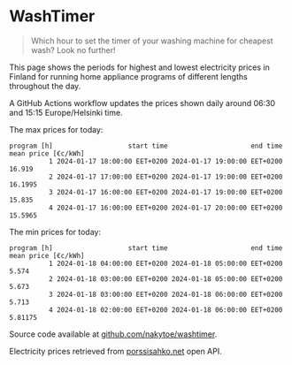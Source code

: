 
# WashTimer

> Which hour to set the timer of your washing machine for cheapest wash? Look no further!

This page shows the periods for highest and lowest electricity prices in Finland 
for running home appliance programs of different lengths throughout the day. 

A GitHub Actions workflow updates the prices shown daily around 06:30 and 15:15 Europe/Helsinki time.

The max prices for today:

	program [h]                   start time                     end time mean price [€c/kWh]
	          1 2024-01-17 18:00:00 EET+0200 2024-01-17 19:00:00 EET+0200              16.919
	          2 2024-01-17 17:00:00 EET+0200 2024-01-17 19:00:00 EET+0200             16.1995
	          3 2024-01-17 16:00:00 EET+0200 2024-01-17 19:00:00 EET+0200              15.835
	          4 2024-01-17 16:00:00 EET+0200 2024-01-17 20:00:00 EET+0200             15.5965

The min prices for today:

	program [h]                   start time                     end time mean price [€c/kWh]
	          1 2024-01-18 04:00:00 EET+0200 2024-01-18 05:00:00 EET+0200               5.574
	          2 2024-01-18 03:00:00 EET+0200 2024-01-18 05:00:00 EET+0200               5.673
	          3 2024-01-18 03:00:00 EET+0200 2024-01-18 06:00:00 EET+0200               5.713
	          4 2024-01-18 02:00:00 EET+0200 2024-01-18 06:00:00 EET+0200             5.81175


Source code available at [github.com/nakytoe/washtimer](https://github.com/nakytoe/washtimer).

Electricity prices retrieved from [porssisahko.net](https://porssisahko.net/api) open API.
